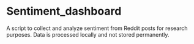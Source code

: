 # Sentiment_dashboard
A script to collect and analyze sentiment from Reddit posts for research purposes. Data is processed locally and not stored permanently.
